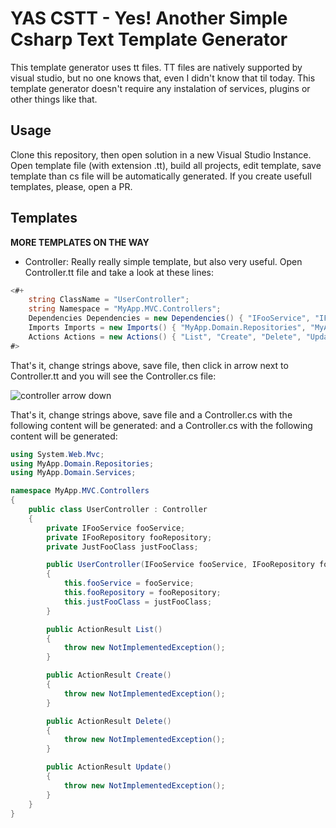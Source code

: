 # YAS CSTT - Yes! Another Simple Csharp Text Template Generator

This template generator uses tt files. TT files are natively supported by visual studio, but no one knows that, even I didn't know that til today.
This template generator doesn't require any instalation of services, plugins or other things like that.

## Usage
Clone this repository, then open solution in a new Visual Studio Instance. Open template file (with extension .tt), build all projects, edit template, save template than cs file will be automatically generated. If you create usefull templates, please, open a PR.

## Templates
**MORE TEMPLATES ON THE WAY**


- Controller: Really really simple template, but also very useful. Open Controller.tt file and take a look at these lines:
```csharp
<#+
	string ClassName = "UserController";
	string Namespace = "MyApp.MVC.Controllers";
	Dependencies Dependencies = new Dependencies() { "IFooService", "IFooRepository", "JustFooClass" };
	Imports Imports = new Imports() { "MyApp.Domain.Repositories", "MyApp.Domain.Services" };
	Actions Actions = new Actions() { "List", "Create", "Delete", "Update" };
#>
```

That's it, change strings above, save file, then click in arrow next to Controller.tt and you will see the Controller.cs file:

![controller arrow down](https://user-images.githubusercontent.com/2130182/30297897-c9cf1016-971f-11e7-92a2-dac0924ad385.png)

That's it, change strings above, save file and a Controller.cs with the following content will be generated:
and a Controller.cs with the following content will be generated:

```csharp
using System.Web.Mvc;
using MyApp.Domain.Repositories;
using MyApp.Domain.Services;

namespace MyApp.MVC.Controllers
{
	public class UserController : Controller
	{
		private IFooService fooService;
		private IFooRepository fooRepository;
		private JustFooClass justFooClass;

		public UserController(IFooService fooService, IFooRepository fooRepository, JustFooClass justFooClass)
		{
			this.fooService = fooService;
			this.fooRepository = fooRepository;
			this.justFooClass = justFooClass;
		}

		public ActionResult List()
		{
			throw new NotImplementedException();
		}

		public ActionResult Create()
		{
			throw new NotImplementedException();
		}

		public ActionResult Delete()
		{
			throw new NotImplementedException();
		}

		public ActionResult Update()
		{
			throw new NotImplementedException();
		}
	}
}
```


